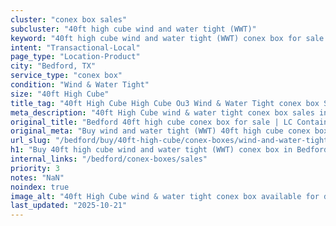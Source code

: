 ```yaml
---
cluster: "conex box sales"
subcluster: "40ft high cube wind and water tight (WWT)"
keyword: "40ft high cube wind and water tight (WWT) conex box for sale Bedford, TX"
intent: "Transactional-Local"
page_type: "Location-Product"
city: "Bedford, TX"
service_type: "conex box"
condition: "Wind & Water Tight"
size: "40ft High Cube"
title_tag: "40ft High Cube High Cube Ou3 Wind & Water Tight conex box Sales in Bedford | LC Container"
meta_description: "40ft High Cube wind & water tight conex box sales in Bedford. High cube containers with extra height. Fast delivery, competitive pricing. Serving conex boxes area. Quote ID: YSQ. Call (214) 524-4168 for your free quote today."
original_title: "Bedford 40ft high cube conex box for sale | LC Container"
original_meta: "Buy wind and water tight (WWT) 40ft high cube conex box sale with local delivery in Bedford, TX. LC Container — local Since 2003. Request a fast quote today."
url_slug: "/bedford/buy/40ft-high-cube/conex-boxes/wind-and-water-tight-wwt"
h1: "Buy 40ft high cube wind and water tight (WWT) conex box in Bedford"
internal_links: "/bedford/conex-boxes/sales"
priority: 3
notes: "NaN"
noindex: true
image_alt: "40ft High Cube wind & water tight conex box available for delivery in Bedford"
last_updated: "2025-10-21"
---
```


<!-- TODO: Add unique city/inventory copy, images, and internal links here. -->
